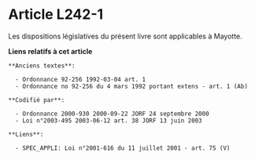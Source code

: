 # Article L242-1

Les dispositions législatives du présent livre sont applicables à Mayotte.

**Liens relatifs à cet article**

	**Anciens textes**:

	  - Ordonnance 92-256 1992-03-04 art. 1
	  - Ordonnance no 92-256 du 4 mars 1992 portant extens - art. 1 (Ab)

	**Codifié par**:

	  - Ordonnance 2000-930 2000-09-22 JORF 24 septembre 2000
	  - Loi n°2003-495 2003-06-12 art. 38 JORF 13 juin 2003

	**Liens**:

	  - SPEC_APPLI: Loi n°2001-616 du 11 juillet 2001 - art. 75 (V)
